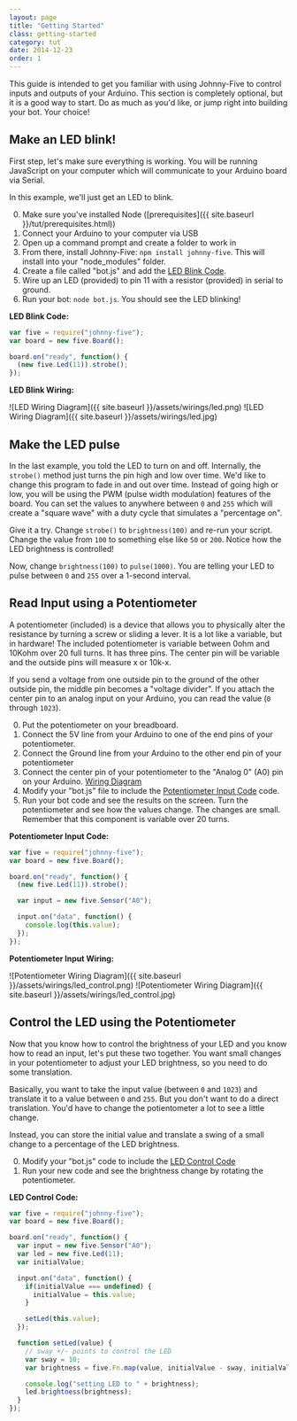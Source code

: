 ```yaml
---
layout: page
title: "Getting Started"
class: getting-started
category: tut
date: 2014-12-23
order: 1
---
```


This guide is intended to get you familiar with using Johnny-Five to control inputs and outputs of your Arduino.  This section is completely optional, but it is a good way to start.  Do as much as you'd like, or jump right into building your bot.  Your choice!

## Make an LED blink!
First step, let's make sure everything is working.  You will be running JavaScript on your computer which will communicate to your Arduino board via Serial.

In this example, we'll just get an LED to blink.

0. Make sure you've installed Node ([prerequisites]({{ site.baseurl }}/tut/prerequisites.html)) 
0. Connect your Arduino to your computer via USB
0. Open up a command prompt and create a folder to work in
0. From there, install Johnny-Five: `npm install johnny-five`.  This will install into your "node_modules" folder.
0. Create a file called "bot.js" and add the [LED Blink Code](#ledblink).
0. Wire up an LED (provided) to pin 11 with a resistor (provided) in serial to ground.
0. Run your bot: `node bot.js`.  You should see the LED blinking!

<a name="ledblink"></a>
**LED Blink Code:**

```javascript
var five = require("johnny-five");
var board = new five.Board();

board.on("ready", function() {
  (new five.Led(11)).strobe();
});
```

**LED Blink Wiring:**

![LED Wiring Diagram]({{ site.baseurl }}/assets/wirings/led.png)
![LED Wiring Diagram]({{ site.baseurl }}/assets/wirings/led.jpg) 

## Make the LED pulse
In the last example, you told the LED to turn on and off.  Internally, the `strobe()` method just turns the pin high and low over time.  We'd like to change this program to fade in and out over time.  Instead of going high or low, you will be using the PWM (pulse width modulation) features of the board.  You can set the values to anywhere between `0` and `255` which will create a "square wave" with a duty cycle that simulates a "percentage on".  

Give it a try.  Change `strobe()` to `brightness(100)` and re-run your script.  Change the value from `100` to something else like `50` or `200`.  Notice how the LED brightness is controlled!

Now, change `brightness(100)` to `pulse(1000)`.  You are telling your LED to pulse between `0` and `255` over a 1-second interval.

## Read Input using a Potentiometer
A potentiometer (included) is a device that allows you to physically alter the resistance by turning a screw or sliding a lever.  It is a lot like a variable, but in hardware!  The included potentiometer is variable between 0ohm and 10Kohm over 20 full turns.  It has three pins.  The center pin will be variable and the outside pins will measure x or 10k-x.  

If you send a voltage from one outside pin to the ground of the other outside pin, the middle pin becomes a "voltage divider".  If you attach the center pin to an analog input on your Arduino, you can read the value (`0` through `1023`).

0. Put the potentiometer on your breadboard.
0. Connect the 5V line from your Arduino to one of the end pins of your potentiometer.
0. Connect the Ground line from your Arduino to the other end pin of your potentiometer
0. Connect the center pin of your potentiometer to the "Analog 0" (A0) pin on your Arduino.  [Wiring Diagram](#potinput_wiring)
0. Modify your "bot.js" file to include the [Potentiometer Input Code](#potinput) code.
0. Run your bot code and see the results on the screen.  Turn the potentiometer and see how the values change.  The changes are small.  Remember that this component is variable over 20 turns.

<a name="potinput"></a>
**Potentiometer Input Code:**

```javascript
var five = require("johnny-five");
var board = new five.Board();

board.on("ready", function() {
  (new five.Led(11)).strobe();

  var input = new five.Sensor("A0");

  input.on("data", function() {
    console.log(this.value);
  });
});
```

<a name="potinput_wiring"></a>
**Potentiometer Input Wiring:**

![Potentiometer Wiring Diagram]({{ site.baseurl }}/assets/wirings/led_control.png) 
![Potentiometer Wiring Diagram]({{ site.baseurl }}/assets/wirings/led_control.jpg) 

## Control the LED using the Potentiometer
Now that you know how to control the brightness of your LED and you know how to read an input, let's put these two together.  You want small changes in your potentiometer to adjust your LED brightness, so you need to do some translation.  

Basically, you want to take the input value (between `0` and `1023`) and translate it to a value between `0` and `255`.  But you don't want to do a direct translation.  You'd have to change the potientometer a lot to see a little change.  

Instead, you can store the initial value and translate a swing of a small change to a percentage of the LED brightness.

0. Modify your "bot.js" code to include the [LED Control Code](#led_control)
0. Run your new code and see the brightness change by rotating the potentiometer.

<a name="led_control"></a>
**LED Control Code:**

```javascript
var five = require("johnny-five");
var board = new five.Board();

board.on("ready", function() {
  var input = new five.Sensor("A0");
  var led = new five.Led(11);
  var initialValue;

  input.on("data", function() {
    if(initialValue === undefined) {
      initialValue = this.value;
    }

    setLed(this.value);
  });

  function setLed(value) {
    // sway +/- points to control the LED
    var sway = 10;
    var brightness = five.Fn.map(value, initialValue - sway, initialValue + sway, 0, 255);

    console.log("setting LED to " + brightness);
    led.brightness(brightness);
  }
});
```
